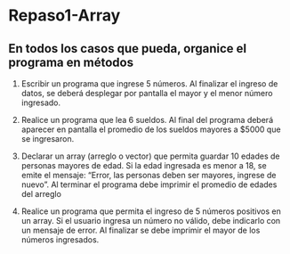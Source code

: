 # Repaso1-Array
## En todos los casos que pueda, organice el programa en métodos

1) Escribir un programa que ingrese 5 números. Al finalizar el ingreso de datos, se deberá desplegar por pantalla el mayor y el menor número ingresado.

2)  Realice un programa que lea 6 sueldos. Al final del programa deberá aparecer en pantalla el promedio de los sueldos mayores a $5000 que se ingresaron.

3) Declarar un array (arreglo o vector) que permita guardar 10 edades de personas mayores de edad. Si la edad ingresada es menor a 18, se emite el mensaje: “Error, las personas deben ser mayores, ingrese de nuevo”. Al terminar el programa debe imprimir el promedio de edades del arreglo

4) Realice un programa que permita el ingreso de 5 números positivos en un array. Si el usuario ingresa un número no válido, debe indicarlo con un mensaje de error. Al finalizar se debe imprimir el mayor de los números ingresados.
